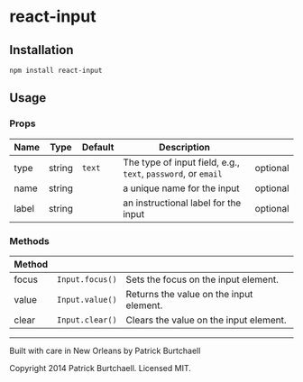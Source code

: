 # react-input

## Installation

`npm install react-input`

## Usage

### Props

| Name    | Type    | Default   | Description                                                     |           |
|-------  |-------- |---------  |---------------------------------------------------------------  |---------- |
| type    | string  | `text`    | The type of input field, e.g., `text`, `password`, or `email`   | optional  |
| name    | string  |           | a unique name for the input                                     | optional  |
| label   | string  |           | an instructional label for the input                            | optional  |

### Methods

| Method  |                   |                                           |
|-------- |-----------------  |-----------------------------------------  |
| focus   | `Input.focus()`   | Sets the focus on the input element.      |
| value   | `Input.value()`   | Returns the value on the input element.   |
| clear   | `Input.clear()`   | Clears the value on the input element.    |

---
Built with care in New Orleans by Patrick Burtchaell

Copyright 2014 Patrick Burtchaell. Licensed MIT.

